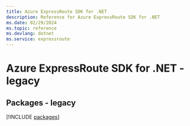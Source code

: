 ```yaml
---
title: Azure ExpressRoute SDK for .NET
description: Reference for Azure ExpressRoute SDK for .NET
ms.date: 02/29/2024
ms.topic: reference
ms.devlang: dotnet
ms.service: expressroute
---
```

# Azure ExpressRoute SDK for .NET - legacy
## Packages - legacy
[!INCLUDE [packages](expressroute-index.md)]